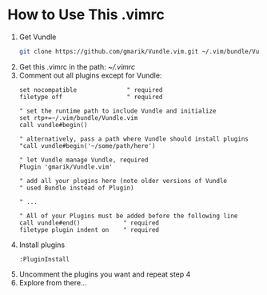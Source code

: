 # How to Use This .vimrc

1) Get Vundle
    ```sh
    git clone https://github.com/gmarik/Vundle.vim.git ~/.vim/bundle/Vundle.vim
    ```
2) Get this .vimrc in the path: *~/.vimrc*
3) Comment out all plugins except for Vundle:
    ```vim
    set nocompatible              " required
    filetype off                  " required

    " set the runtime path to include Vundle and initialize
    set rtp+=~/.vim/bundle/Vundle.vim
    call vundle#begin()

    " alternatively, pass a path where Vundle should install plugins
    "call vundle#begin('~/some/path/here')

    " let Vundle manage Vundle, required
    Plugin 'gmarik/Vundle.vim'

    " add all your plugins here (note older versions of Vundle
    " used Bundle instead of Plugin)

    " ...

    " All of your Plugins must be added before the following line
    call vundle#end()            " required
    filetype plugin indent on    " required 
    ```
4) Install plugins
    ```vim
    :PluginInstall
    ```
5) Uncomment the plugins you want and repeat step 4
6) Explore from there...

